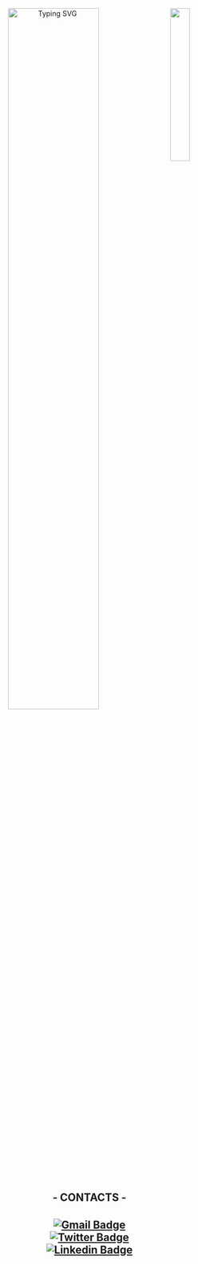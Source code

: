 <body>
  <center>
<div align="center">
  <img src="/Assets/ji-hoon Glitch.png" width="28%" align="right" />
<a href="https://git.io/typing-svg"><img src="https://readme-typing-svg.demolab.com?font=Pixelify+Sans&weight=700&pause=500&color=B83BF7&center=true&vCenter=true&multiline=true&random=false&width=460&height=80&lines=Hi+Hi;I'm+Senses%2C+a+tech+goblin+and+a+glitch+enjoyer!+" alt="Typing SVG" width="60%" /></a>
<br>
  <h2>- CONTACTS -<h2>
<p align="center">
<a href="mailto:jpedrocwb@gmail.com">
        <img src="https://img.shields.io/badge/Gmail-D14836?style=for-the-badge&logo=gmail&logoColor=white" alt="Gmail Badge">
    </a>
    <br>
<a href="https://twitter.com/RIP_J0TAPE">
        <img src="https://img.shields.io/badge/Twitter-1DA1F2?style=for-the-badge&logo=twitter&logoColor=white" alt="Twitter Badge">
    </a>
    <br>
<a href="https://www.linkedin.com/in/joão-pedro-moreira-791845285/">
        <img src="https://img.shields.io/badge/LinkedIn-0077B5?style=for-the-badge&logo=linkedin&logoColor=white" alt="Linkedin Badge">
    </a>
    <br>
</div>
